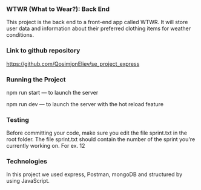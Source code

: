### WTWR (What to Wear?): Back End

This project is the back end to a front-end app called WTWR. It will store user data and information about their preferred clothing items for weather conditions.

### Link to github repository
https://github.com/QosimjonEliev/se_project_express

### Running the Project
npm run start — to launch the server

npm run dev — to launch the server with the hot reload feature

### Testing
Before committing your code, make sure you edit the file sprint.txt in the root folder. The file sprint.txt should contain the number of the sprint you're currently working on. For ex. 12

### Technologies
In this project we used express, Postman, mongoDB and structured by using JavaScript.
